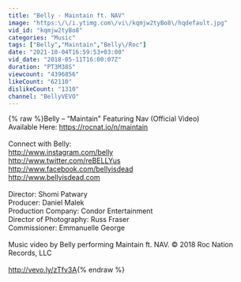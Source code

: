 ```yaml
---
title: "Belly - Maintain ft. NAV"
image: "https:\/\/i.ytimg.com\/vi\/kqmjw2tyBo8\/hqdefault.jpg"
vid_id: "kqmjw2tyBo8"
categories: "Music"
tags: ["Belly","Maintain","Belly\/Roc"]
date: "2021-10-04T16:59:53+03:00"
vid_date: "2018-05-11T16:00:07Z"
duration: "PT3M38S"
viewcount: "4396856"
likeCount: "62110"
dislikeCount: "1310"
channel: "BellyVEVO"
---
```

{% raw %}Belly – “Maintain&quot; Featuring Nav (Official Video) <br />Available Here: <a rel="nofollow" target="blank" href="https://rocnat.io/n/maintain">https://rocnat.io/n/maintain</a><br /><br />Connect with Belly: <br /><a rel="nofollow" target="blank" href="http://www.instagram.com/belly">http://www.instagram.com/belly</a> <br /><a rel="nofollow" target="blank" href="http://www.twitter.com/reBELLYus">http://www.twitter.com/reBELLYus</a> <br /><a rel="nofollow" target="blank" href="http://www.facebook.com/bellyisdead">http://www.facebook.com/bellyisdead</a> <br /><a rel="nofollow" target="blank" href="http://www.bellyisdead.com">http://www.bellyisdead.com</a><br /><br />Director: Shomi Patwary<br />Producer: Daniel Malek<br />Production Company: Condor Entertainment<br />Director of Photography: Russ Fraser<br />Commissioner: Emmanuelle George<br /><br />Music video by Belly performing Maintain ft. NAV. © 2018 Roc Nation Records, LLC<br /><br /><a rel="nofollow" target="blank" href="http://vevo.ly/zTfv3A">http://vevo.ly/zTfv3A</a>{% endraw %}
